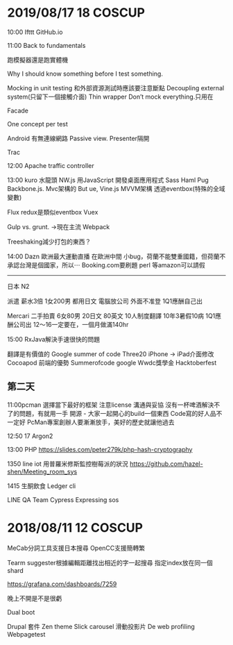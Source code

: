 # 2019/08/17 18 COSCUP
10:00
Ifttt
GitHub.io

11:00
Back to fundamentals 

跑模擬器還是跑實體機

Why I should know something before I test something.

Mocking in unit testing
和外部資源測試時應該要注意斷點
Decoupling external system(只留下一個接觸介面)
Thin wrapper
Don’t mock everything.只用在

Facade

One concept per test

Android
有無連線網路
Passive view. Presenter隔開

Trac


12:00
Apache traffic controller 

13:00 kuro
水龍頭
NW.js 用JavaScript 開發桌面應用程式
Sass
Haml 
Pug
Backbone.js. Mvc架構的
But ue,
Vine.js MVVM架構
透過eventbox(特殊的全域變數)

Flux redux是類似eventbox
Vuex

Gulp vs. grunt. ->現在主流   Webpack


Treeshaking減少打包的東西？

14:00
Dazn 歐洲最大運動直播
在歐洲中間
小bug，荷蘭不能雙重國籍，但荷蘭不承認台灣是個國家，所以⋯
Booking.com要刷題 perl
等amazon可以請假

---
日本
N2 

派遣
薪水3倍
1女200男
都用日文
電腦放公司
外面不准登
1Q1應酬自己出

Mercari 二手拍賣
6女80男
20日文 80英文
10人制度翻譯
10年3暑假10病
1Q1應酬公司出
12～16一定要在，一個月做滿140hr


15:00
RxJava解決手速很快的問題

翻譯是有價值的
Google summer of code
Three20
iPhone -> iPad介面修改
Cocoapod
前端的優勢
Summerofcode google 
Wwdc獎學金
Hacktoberfest


## 第二天
11:00pcman
選擇當下最好的框架
注意license 
溝通與妥協
沒有一杯啤酒解決不了的問題，有就用一手
開源 - 大家一起開心的build一個東西
Code寫的好人品不一定好
PcMan專案創辦人要漸漸放手，美好的歷史就讓他過去


12:50 17
Argon2


13:00 PHP
https://slides.com/peter279k/php-hash-cryptography


1350 line iot
用普羅米修斯監控樹莓派的狀況
https://github.com/hazel-shen/Meeting_room_sys

1415 生酮飲食
Ledger cli


LINE QA Team
Cypress 
Expressing sos






# 2018/08/11 12 COSCUP
MeCab分詞工具支援日本搜尋
OpenCC支援簡轉繁

Tearm suggester根據編輯距離找出相近的字一起搜尋
指定index放在同一個shard

https://grafana.com/dashboards/7259

晚上不開是不是很虧

Dual boot

Drupal 套件
Zen theme
Slick carousel 滑動投影片
De web profiling
Webpagetest